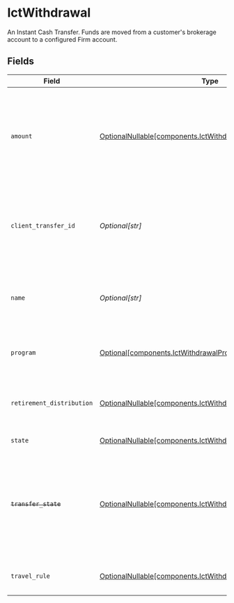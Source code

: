 # IctWithdrawal

An Instant Cash Transfer. Funds are moved from a customer's brokerage account to a configured Firm account.


## Fields

| Field                                                                                                                                                   | Type                                                                                                                                                    | Required                                                                                                                                                | Description                                                                                                                                             | Example                                                                                                                                                 |
| ------------------------------------------------------------------------------------------------------------------------------------------------------- | ------------------------------------------------------------------------------------------------------------------------------------------------------- | ------------------------------------------------------------------------------------------------------------------------------------------------------- | ------------------------------------------------------------------------------------------------------------------------------------------------------- | ------------------------------------------------------------------------------------------------------------------------------------------------------- |
| `amount`                                                                                                                                                | [OptionalNullable[components.IctWithdrawalAmount]](../../models/components/ictwithdrawalamount.md)                                                      | :heavy_minus_sign:                                                                                                                                      | The amount of the transfer being withdrawn from the customer's account in USD. A value should not be provided if the withdrawal is a full disbursement. | {<br/>"value": "100.00"<br/>}                                                                                                                           |
| `client_transfer_id`                                                                                                                                    | *Optional[str]*                                                                                                                                         | :heavy_minus_sign:                                                                                                                                      | External identifier supplied by the API caller. Each request must have a unique pairing of client_transfer_id and account.                              | 20230817000319                                                                                                                                          |
| `name`                                                                                                                                                  | *Optional[str]*                                                                                                                                         | :heavy_minus_sign:                                                                                                                                      | Full name of the ICT withdrawal resource, which contains account id and ICT withdrawal id                                                               | accounts/01H8FB90ZRRFWXB4XC2JPJ1D4Y/ictWithdrawals/20230817000319                                                                                       |
| `program`                                                                                                                                               | [Optional[components.IctWithdrawalProgram]](../../models/components/ictwithdrawalprogram.md)                                                            | :heavy_minus_sign:                                                                                                                                      | The name of the program that the ICT withdrawal is associated with.                                                                                     | BROKER_PARTNER                                                                                                                                          |
| `retirement_distribution`                                                                                                                               | [OptionalNullable[components.IctWithdrawalRetirementDistribution]](../../models/components/ictwithdrawalretirementdistribution.md)                      | :heavy_minus_sign:                                                                                                                                      | Retirement distribution details for withdrawal from retirement account                                                                                  |                                                                                                                                                         |
| `state`                                                                                                                                                 | [OptionalNullable[components.IctWithdrawalState]](../../models/components/ictwithdrawalstate.md)                                                        | :heavy_minus_sign:                                                                                                                                      | The state of the ICT withdrawal                                                                                                                         | REQUESTED                                                                                                                                               |
| ~~`transfer_state`~~                                                                                                                                    | [OptionalNullable[components.IctWithdrawalTransferState]](../../models/components/ictwithdrawaltransferstate.md)                                        | :heavy_minus_sign:                                                                                                                                      | : warning: ** DEPRECATED **: This will be removed in a future release, please migrate away from it as soon as possible.<br/><br/>Deprecated, use state instead | REQUESTED                                                                                                                                               |
| `travel_rule`                                                                                                                                           | [OptionalNullable[components.IctWithdrawalTravelRule]](../../models/components/ictwithdrawaltravelrule.md)                                              | :heavy_minus_sign:                                                                                                                                      | The travel rule information for the ICT withdrawal                                                                                                      |                                                                                                                                                         |